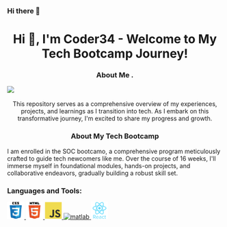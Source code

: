 ### Hi there 👋
  
<h1 align="center">Hi 👋, I'm Coder34 - Welcome to My Tech Bootcamp Journey!</h1>
<h3 align="center"> About Me .</h3>
<img src = "https://media.giphy.com/media/2z956IUc3J0noEOXUL/giphy.gif">
<p align="center"> This repository serves as a comprehensive overview of my experiences, projects, and learnings as I transition into tech. As I embark on this transformative journey, I'm excited to share my progress and growth.</p>
<h3 align="center"> About My Tech Bootcamp</h3>
<p> I am enrolled in the SOC bootcamo, a comprehensive program meticulously crafted to guide tech newcomers like me. Over the course of 16 weeks, I'll immerse myself in foundational modules, hands-on projects, and collaborative endeavors, gradually building a robust skill set.</p>

<h3 align="left">Languages and Tools:</h3>
<p align="left"> <a href="https://www.w3schools.com/css/" target="_blank" rel="noreferrer"> <img src="https://raw.githubusercontent.com/devicons/devicon/master/icons/css3/css3-original-wordmark.svg" alt="css3" width="40" height="40"/> </a> <a href="https://www.w3.org/html/" target="_blank" rel="noreferrer"> <img src="https://raw.githubusercontent.com/devicons/devicon/master/icons/html5/html5-original-wordmark.svg" alt="html5" width="40" height="40"/> </a> <a href="https://developer.mozilla.org/en-US/docs/Web/JavaScript" target="_blank" rel="noreferrer"> <img src="https://raw.githubusercontent.com/devicons/devicon/master/icons/javascript/javascript-original.svg" alt="javascript" width="40" height="40"/> </a> <a href="https://www.mathworks.com/" target="_blank" rel="noreferrer"> <img src="https://upload.wikimedia.org/wikipedia/commons/2/21/Matlab_Logo.png" alt="matlab" width="40" height="40"/> </a> <a href="https://reactjs.org/" target="_blank" rel="noreferrer"> <img src="https://raw.githubusercontent.com/devicons/devicon/master/icons/react/react-original-wordmark.svg" alt="react" width="40" height="40"/> </a> </p>
